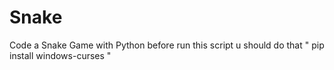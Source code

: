 # Snake
Code a Snake Game with Python
before run this script u should do that " pip install windows-curses "
